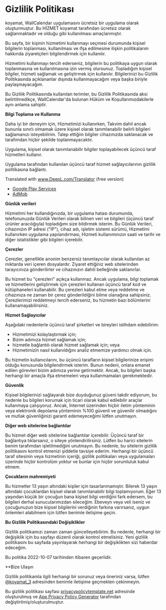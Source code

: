 # Gizlilik Politikası

koyamat, WallCalendar uygulamasını ücretsiz bir uygulama olarak oluşturmuştur. Bu HİZMET koyamat tarafından ücretsiz olarak sağlanmaktadır ve olduğu gibi kullanılması amaçlanmıştır.

Bu sayfa, bir kişinin hizmetimi kullanmayı seçmesi durumunda kişisel bilgilerin toplanması, kullanılması ve ifşa edilmesine ilişkin politikalarım hakkında ziyaretçileri bilgilendirmek için kullanılır.

Hizmetimi kullanmayı tercih ederseniz, bilgilerin bu politikaya uygun olarak toplanmasına ve kullanılmasına izin vermiş olursunuz. Topladığım kişisel bilgiler, hizmeti sağlamak ve geliştirmek için kullanılır. Bilgilerinizi bu Gizlilik Politikasında açıklananlar dışında kullanmayacağım veya başka biriyle paylaşmayacağım.

Bu Gizlilik Politikasında kullanılan terimler, bu Gizlilik Politikasında aksi belirtilmedikçe, WallCalendar'da bulunan Hüküm ve Koşullarımızdakilerle aynı anlama sahiptir.

**Bilgi Toplama ve Kullanma**

Daha iyi bir deneyim için, Hizmetimizi kullanırken, Takvim dahil ancak bununla sınırlı olmamak üzere kişisel olarak tanımlanabilir belirli bilgileri sağlamanızı isteyebilirim. Talep ettiğim bilgiler cihazınızda saklanacak ve tarafımdan hiçbir şekilde toplanmayacaktır.

Uygulama, kişisel olarak tanımlanabilir bilgiler toplayabilecek üçüncü taraf hizmetleri kullanır.

Uygulama tarafından kullanılan üçüncü taraf hizmet sağlayıcılarının gizlilik politikasına bağlantı.

Translated with www.DeepL.com/Translator (free version)

- [Google Play Services](https://www.google.com/policies/privacy/)
- [AdMob](https://support.google.com/admob/answer/6128543?hl=en)

**Günlük verileri**

Hizmetimi her kullandığınızda, bir uygulama hatası durumunda, telefonunuzda Günlük Verileri olarak bilinen veri ve bilgileri (üçüncü taraf ürünler aracılığıyla) topladığımı size bildirmek isterim. Bu Günlük Verileri, cihazınızın IP adresi ("IP"), cihaz adı, işletim sistemi sürümü, Hizmetimi kullanırken uygulama yapılandırması, Hizmeti kullanımınızın saati ve tarihi ve diğer istatistikler gibi bilgileri içerebilir.

**Çerezler**

Çerezler, genellikle anonim benzersiz tanımlayıcılar olarak kullanılan az miktarda veri içeren dosyalardır. Ziyaret ettiğiniz web sitelerinden tarayıcınıza gönderilirler ve cihazınızın dahili belleğinde saklanırlar.

Bu hizmet bu "çerezleri" açıkça kullanmaz. Ancak uygulama, bilgi toplamak ve hizmetlerini geliştirmek için çerezleri kullanan üçüncü taraf kod ve kütüphaneleri kullanabilir. Bu çerezleri kabul etme veya reddetme ve cihazınıza ne zaman bir çerez gönderildiğini bilme olanağına sahipsiniz. Çerezlerimizi reddetmeyi tercih ederseniz, bu hizmetin bazı bölümlerini kullanamayabilirsiniz.

**Hizmet Sağlayıcılar**

Aşağıdaki nedenlerle üçüncü taraf şirketleri ve bireyleri istihdam edebilirim:

- Hizmetimizi kolaylaştırmak için;
- Bizim adımıza hizmet sağlamak için;
- hizmetle bağlantılı olarak hizmet sağlamak için; veya
- Hizmetimizin nasıl kullanıldığını analiz etmemize yardımcı olmak için.

Bu hizmetin kullanıcılarını, bu üçüncü tarafların kişisel bilgilerinize erişimi olduğu konusunda bilgilendirmek isterim. Bunun nedeni, onlara emanet edilen görevleri bizim adımıza yerine getirmektir. Ancak, bu bilgileri başka herhangi bir amaçla ifşa etmemeleri veya kullanmamaları gerekmektedir.

**Güvenlik**

Kişisel bilgilerinizi sağlayarak bize duyduğunuz güveni takdir ediyorum, bu nedenle bu bilgileri korumak için ticari olarak kabul edilebilir araçlar kullanmaya çalışıyoruz. Ancak, İnternet üzerinden hiçbir iletim yönteminin veya elektronik depolama yönteminin %100 güvenli ve güvenilir olmadığını ve mutlak güvenliğinizi garanti edemeyeceğimi lütfen unutmayın.

**Diğer web sitelerine bağlantılar**

Bu hizmet diğer web sitelerine bağlantılar içerebilir. Üçüncü taraf bir bağlantıya tıklarsanız, o siteye yönlendirilirsiniz. Lütfen bu harici sitelerin benim tarafımdan işletilmediğini unutmayın. Bu nedenle, bu sitelerin gizlilik politikasını kontrol etmenizi şiddetle tavsiye ederim. Herhangi bir üçüncü taraf sitesinin veya hizmetinin içeriği, gizlilik politikaları veya uygulamaları üzerinde hiçbir kontrolüm yoktur ve bunlar için hiçbir sorumluluk kabul etmem.

**Çocukların mahremiyeti**

Bu hizmetler 13 yaşın altındaki kişiler için tasarlanmamıştır. Bilerek 13 yaşın altındaki çocuklardan kişisel olarak tanımlanabilir bilgi toplamıyorum. Eğer 13 yaşından küçük bir çocuğun bana kişisel bilgi verdiğini fark edersem, bu bilgileri derhal sunucularımızdan sileceğim. Ebeveyn veya veli iseniz ve çocuğunuzun bize kişisel bilgilerini verdiğinin farkına varırsanız, uygun önlemleri alabilmem için lütfen benimle iletişime geçin.

**Bu Gizlilik Politikasındaki Değişiklikler**

Gizlilik politikamızı zaman zaman güncelleyebilirim. Bu nedenle, herhangi bir değişiklik için bu sayfayı düzenli olarak kontrol etmelisiniz. Yeni gizlilik politikasını bu sayfada yayınlayarak herhangi bir değişiklikten sizi haberdar edeceğim.

Bu politika 2022-10-07 tarihinden itibaren geçerlidir.

**Bize Ulaşın

Gizlilik politikamla ilgili herhangi bir sorunuz veya öneriniz varsa, lütfen [@koyamat_3](https://twitter.com/koyamat_3) adresinden benimle iletişime geçmekten çekinmeyin.

Bu gizlilik politikası sayfası [privacypolicytemplate.net](https://privacypolicytemplate.net/) adresinde oluşturulmuş ve [App Privacy Policy Generator](https://app-privacy-policy-generator.nisrulz.com/) tarafından değiştirilmiş/oluşturulmuştur.

